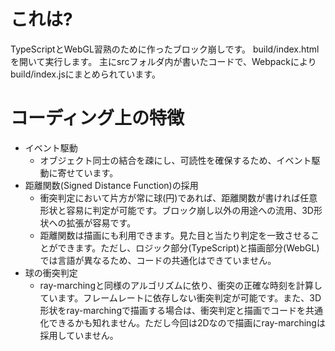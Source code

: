 # これは?
TypeScriptとWebGL習熟のために作ったブロック崩しです。
build/index.htmlを開いて実行します。
主にsrcフォルダ内が書いたコードで、Webpackによりbuild/index.jsにまとめられています。

# コーディング上の特徴
- イベント駆動
  - オブジェクト同士の結合を疎にし、可読性を確保するため、イベント駆動に寄せています。
- 距離関数(Signed Distance Function)の採用
  - 衝突判定において片方が常に球(円)であれば、距離関数が書ければ任意形状と容易に判定が可能です。ブロック崩し以外の用途への流用、3D形状への拡張が容易です。
  - 距離関数は描画にも利用できます。見た目と当たり判定を一致させることができます。ただし、ロジック部分(TypeScript)と描画部分(WebGL)では言語が異なるため、コードの共通化はできていません。
- 球の衝突判定
  - ray-marchingと同様のアルゴリズムに依り、衝突の正確な時刻を計算しています。フレームレートに依存しない衝突判定が可能です。また、3D形状をray-marchingで描画する場合は、衝突判定と描画でコードを共通化できるかも知れません。ただし今回は2Dなので描画にray-marchingは採用していません。
